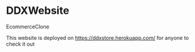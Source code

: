 # DDXWebsite
EcommerceClone

This website is deployed on https://ddxstore.herokuapp.com/ for anyone to check it out

